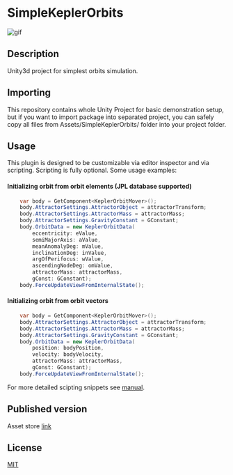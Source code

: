 # SimpleKeplerOrbits

![gif](https://i.imgur.com/0dhq9kL.gif)

## Description

Unity3d project for simplest orbits simulation.

## Importing

This repository contains whole Unity Project for basic demonstration setup, 
but if you want to import package into separated project, you can safely copy all files 
from Assets/SimpleKeplerOrbits/ folder into your project folder.

## Usage

This plugin is designed to be customizable via editor inspector and via scripting.
Scripting is fully optional. Some usage examples:

#### Initializing orbit from orbit elements (JPL database supported)
```cs
	var body = GetComponent<KeplerOrbitMover>();
	body.AttractorSettings.AttractorObject = attractorTransform;
	body.AttractorSettings.AttractorMass = attractorMass;
	body.AttractorSettings.GravityConstant = GConstant;
	body.OrbitData = new KeplerOrbitData(
		eccentricity: eValue,
		semiMajorAxis: aValue,
		meanAnomalyDeg: mValue,
		inclinationDeg: inValue,
		argOfPerifocus: wValue,
		ascendingNodeDeg: omValue,
		attractorMass: attractorMass,
		gConst: GConstant);
	body.ForceUpdateViewFromInternalState();
```

#### Initializing orbit from orbit vectors
```cs
	var body = GetComponent<KeplerOrbitMover>();
	body.AttractorSettings.AttractorObject = attractorTransform;
	body.AttractorSettings.AttractorMass = attractorMass;
	body.AttractorSettings.GravityConstant = GConstant;
	body.OrbitData = new KeplerOrbitData(
		position: bodyPosition, 
		velocity: bodyVelocity, 
		attractorMass: attractorMass, 
		gConst: GConstant);
	body.ForceUpdateViewFromInternalState();	
```

For more detailed scipting snippets see [manual](Assets/SimpleKeplerOrbits/Readme.md).

## Published version

Asset store [link]

[link]: https://www.assetstore.unity3d.com/en/#!/content/97048

## License

[MIT](LICENSE)